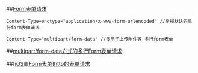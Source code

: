 ##[Form表单请求](https://blog.csdn.net/zhangquanit/article/details/52472675)

```
Content-Type=enctype="application/x-www-form-urlencoded" //常规默认的单行form表单请求

Content-Type="multipart/form-data" //多用于上传附件等 多行form表单

```

##[multipart/form-data方式的多行Form表单请求](https://www.cnblogs.com/louzhuhaha/p/3633402.html)


##[[iOS置Form表单]http的表单请求](https://www.jianshu.com/p/63ec9b0fadfb)